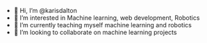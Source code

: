 - 👋 Hi, I’m @karisdalton
- 👀 I’m interested in Machine learning, web development, Robotics
- 🌱 I’m currently teaching myself machine learning and robotics
- 💞️ I’m looking to collaborate on machine learning projects
